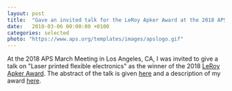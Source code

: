 ```yaml
---
layout: post
title:  "Gave an invited talk for the LeRoy Apker Award at the 2018 APS March Meeting"
date:   2018-03-06 00:00:00 +0100
categories: selected
photo: "https://www.aps.org/templates/images/apslogo.gif"
---
```


At the 2018 APS March Meeting in Los Angeles, CA, I was invited to give a talk on "Laser printed flexible electronics" as the winner of the 2018 [LeRoy Apker Award](https://www.aps.org/programs/honors/awards/apker.cfm).  The abstract of the talk is given [here](https://meetings.aps.org/Meeting/MAR18/Session/L04.2) and a description of my award [here](https://www.aps.org/programs/honors/prizes/prizerecipient.cfm?last_nm=Harper&first_nm=Angela&year=2017).  




